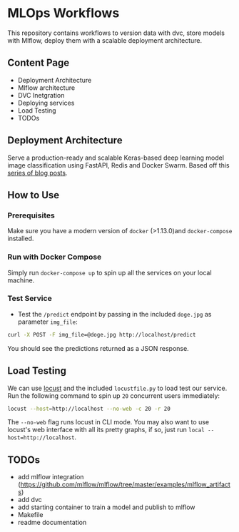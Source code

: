 # MLOps Workflows

This repository contains workflows to version data with dvc, store models with Mlflow, deploy them with a scalable deployment architecture.

## Content Page

* Deployment Architecture
* Mlflow architecture
* DVC Inetgration 
* Deploying services
* Load Testing
* TODOs

## Deployment Architecture

Serve a production-ready and scalable Keras-based deep learning model image classification using FastAPI, Redis and Docker Swarm. Based off this [series of blog posts](https://www.pyimagesearch.com/2018/02/05/deep-learning-production-keras-redis-flask-apache/).

## How to Use

### Prerequisites

Make sure you have a modern version of `docker` (>1.13.0)and `docker-compose` installed.

### Run with Docker Compose

Simply run `docker-compose up` to spin up all the services on your local machine.

### Test Service

* Test the `/predict` endpoint by passing in the included `doge.jpg` as parameter `img_file`:

```bash
curl -X POST -F img_file=@doge.jpg http://localhost/predict
```

You should see the predictions returned as a JSON response.

## Load Testing

We can use [locust](https://locust.io) and the included `locustfile.py` to load test our service. Run the following command to spin up `20` concurrent users immediately:

```bash
locust --host=http://localhost --no-web -c 20 -r 20
```

The `--no-web` flag runs locust in CLI mode. You may also want to use locust's web interface with all its pretty graphs, if so, just run `local --host=http://localhost`.

## TODOs

* add mlflow integration (https://github.com/mlflow/mlflow/tree/master/examples/mlflow_artifacts)
* add dvc
* add starting container to train a model and publish to mlflow
* Makefile
* readme documentation
